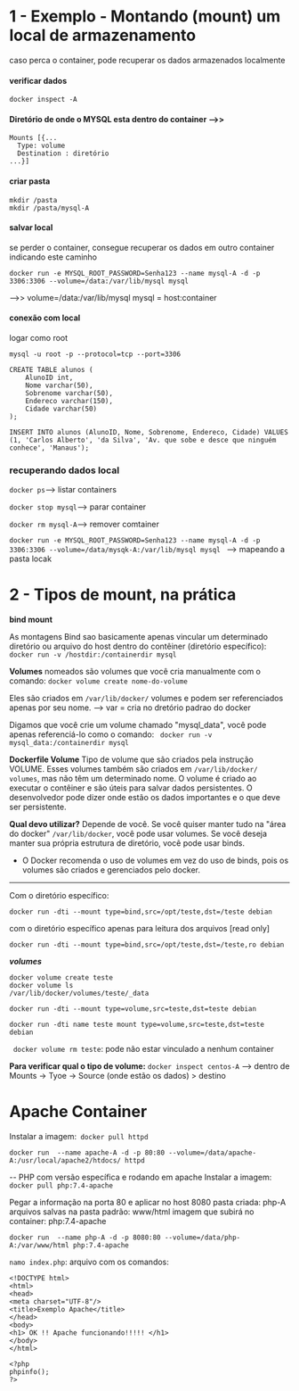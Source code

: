 # 1 - Exemplo - Montando (mount) um local de armazenamento
caso perca o container, pode recuperar os dados armazenados localmente
#### verificar dados
```docker inspect -A```
#### Diretório de onde o MYSQL esta dentro do container -->> 
```
Mounts [{...
  Type: volume
  Destination : diretório
...}]
```
#### criar pasta
```
mkdir /pasta
mkdir /pasta/mysql-A
```
#### salvar local
se perder o container, consegue recuperar os dados em outro container indicando este caminho

```
docker run -e MYSQL_ROOT_PASSWORD=Senha123 --name mysql-A -d -p 3306:3306 --volume=/data:/var/lib/mysql mysql
```
-->> volume=/data:/var/lib/mysql mysql = host:container

#### conexão com local

logar como root
```
mysql -u root -p --protocol=tcp --port=3306
```
```
CREATE TABLE alunos (
    AlunoID int,
    Nome varchar(50),
    Sobrenome varchar(50),
    Endereco varchar(150),
    Cidade varchar(50)
);

INSERT INTO alunos (AlunoID, Nome, Sobrenome, Endereco, Cidade) VALUES (1, 'Carlos Alberto', 'da Silva', 'Av. que sobe e desce que ninguém conhece', 'Manaus');
```


 ### recuperando dados local

``` docker ps ```--> listar containers

``` docker stop mysql ```--> parar container

``` docker rm mysql-A ```--> remover comtainer

```docker run -e MYSQL_ROOT_PASSWORD=Senha123 --name mysql-A -d -p 3306:3306 --volume=/data/mysqk-A:/var/lib/mysql mysql ``` --> mapeando a pasta locak


# 2 - Tipos de mount, na prática

**bind mount**

As montagens Bind sao basicamente apenas vincular um determinado
diretório ou arquivo do host dentro do contêiner (diretório específico): ``` docker run -v /hostdir:/containerdir mysql ```

**Volumes** nomeados são volumes que você cria manualmente com o
comando: ```docker volume create nome-do-volume```

Eles são criados em ```/var/lib/docker/``` volumes e podem ser referenciados
apenas por seu nome.
--> var = cria no dretório padrao do docker

Digamos que você crie um volume chamado "mysql_data", você pode apenas
referenciá-lo como o comando: ``` docker run -v mysql_data:/containerdir mysql```

**Dockerfile Volume**
Tipo de volume que são criados pela instrução VOLUME. Esses volumes
também são criados em ```/var/lib/docker/ volumes```, mas não têm um
determinado nome. 
O volume é criado ao executar o contêiner e são úteis
para salvar dados persistentes. O desenvolvedor pode dizer onde estão os
dados importantes e o que deve ser persistente.


**Qual devo utilizar?**
Depende de você. 
Se você quiser manter tudo na "área do docker" ```/var/lib/docker```, você pode usar volumes. 
Se você deseja manter sua própria estrutura de diretório, você pode usar binds.

- O Docker recomenda o uso de volumes em vez do uso de binds, pois os volumes são criados e gerenciados pelo docker.

---

Com o diretório específico:
```
docker run -dti --mount type=bind,src=/opt/teste,dst=/teste debian
```
com o diretório específico apenas para leitura dos arquivos [read only]
```
docker run -dti --mount type=bind,src=/opt/teste,dst=/teste,ro debian
```
***volumes***
```
docker volume create teste
docker volume ls
/var/lib/docker/volumes/teste/_data
```	
```docker run -dti --mount type=volume,src=teste,dst=teste debian``` 

```docker run -dti name teste mount type=volume,src=teste,dst=teste debian``` 

``` docker volume rm teste```: pode não estar vinculado a nenhum container

**Para verificar qual o tipo de volume:**
```docker inspect centos-A``` --> dentro de Mounts -> Tyoe -> Source (onde estão os dados) > destino

# Apache Container

Instalar a imagem:``` docker pull httpd```


```
docker run  --name apache-A -d -p 80:80 --volume=/data/apache-A:/usr/local/apache2/htdocs/ httpd
```

-- PHP com versão específica e rodando em apache
Instalar a imagem:``` docker pull php:7.4-apache```

Pegar a informação na porta 80 e aplicar no host 8080
pasta criada: php-A
arquivos salvas na pasta padrão: www/html
imagem que subirá no container: php:7.4-apache
```
docker run  --name php-A -d -p 8080:80 --volume=/data/php-A:/var/www/html php:7.4-apache
```
```namo index.php```: arquivo com os comandos:

```
<!DOCTYPE html>
<html>
<head>
<meta charset="UTF-8"/>
<title>Exemplo Apache</title>
</head>
<body>
<h1> OK !! Apache funcionando!!!!! </h1>
</body>
</html>

<?php
phpinfo();
?>
```

